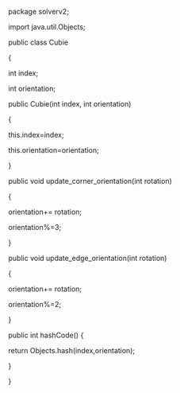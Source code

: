 package solverv2;

  

import java.util.Objects;

  

public class Cubie

{

int index;

int orientation;

public Cubie(int index, int orientation)

{

this.index=index;

this.orientation=orientation;

}

public void update_corner_orientation(int rotation)

{

orientation+= rotation;

orientation%=3;

}

public void update_edge_orientation(int rotation)

{

orientation+= rotation;

orientation%=2;

}

public int hashCode() {

return Objects.hash(index,orientation);

}

  

  

}